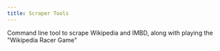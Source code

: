 ```yaml
---
title: Scraper Tools
---
```


 Command line tool to scrape Wikipedia and IMBD, along with playing the "Wikipedia Racer Game"
